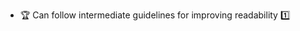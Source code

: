 * <span id="outcome-explain">:trophy: Can follow intermediate guidelines for improving readability :one:</span>
